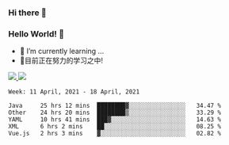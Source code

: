 ### Hi there 👋
### Hello World! 🙌

- 🌱 I’m currently learning ...
- 📖目前正在努力的学习之中!

<a href="https://github.com/anuraghazra/github-readme-stats">
  <img src="https://github-readme-stats.vercel.app/api?username=keyboardWithDream&show_icons=true&repo=github-readme-stats" />
</a>
<a href="https://github.com/anuraghazra/convoychat">
  <img src="https://github-readme-stats.vercel.app/api/top-langs/?username=keyboardWithDream&layout=compact&repo=convoychat" />
</a>



<!--START_SECTION:waka-->
```text
Week: 11 April, 2021 - 18 April, 2021

Java     25 hrs 12 mins  ████████▓░░░░░░░░░░░░░░░░   34.47 % 
Other    24 hrs 20 mins  ████████▒░░░░░░░░░░░░░░░░   33.29 % 
YAML     10 hrs 41 mins  ███▓░░░░░░░░░░░░░░░░░░░░░   14.63 % 
XML      6 hrs 2 mins    ██░░░░░░░░░░░░░░░░░░░░░░░   08.25 % 
Vue.js   2 hrs 3 mins    ▓░░░░░░░░░░░░░░░░░░░░░░░░   02.82 % 
```
<!--END_SECTION:waka-->
